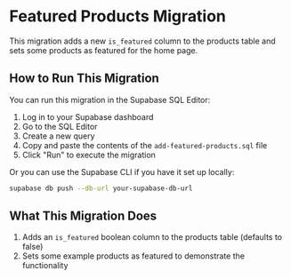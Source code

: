 # Featured Products Migration

This migration adds a new `is_featured` column to the products table and sets some products as featured for the home page.

## How to Run This Migration

You can run this migration in the Supabase SQL Editor:

1. Log in to your Supabase dashboard
2. Go to the SQL Editor
3. Create a new query
4. Copy and paste the contents of the `add-featured-products.sql` file
5. Click "Run" to execute the migration

Or you can use the Supabase CLI if you have it set up locally:

```bash
supabase db push --db-url your-supabase-db-url
```

## What This Migration Does

1. Adds an `is_featured` boolean column to the products table (defaults to false)
2. Sets some example products as featured to demonstrate the functionality
